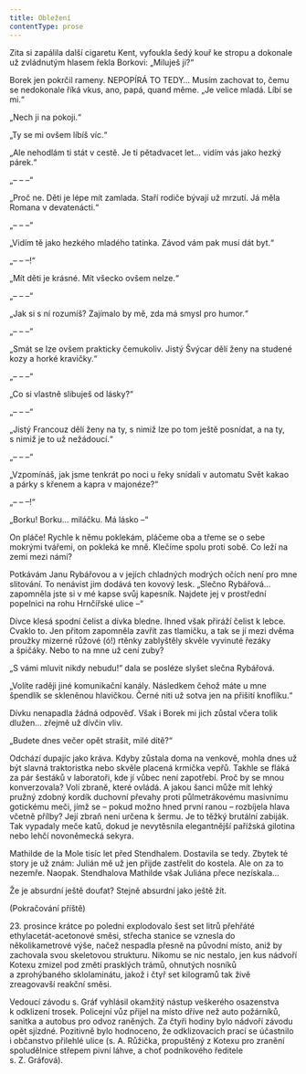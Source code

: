 ```yaml
---
title: Obležení
contentType: prose
---
```


<section>

Zita si zapálila další cigaretu Kent, vyfoukla šedý kouř ke stropu a dokonale už zvládnutým hlasem řekla Borkovi: „Miluješ ji?“

Borek jen pokrčil rameny. NEPOPÍRÁ TO TEDY… Musím zachovat to, čemu se nedokonale říká vkus, ano, papá, quand même. „Je velice mladá. Líbí se mi.“

„Nech ji na pokoji.“

„Ty se mi ovšem líbíš víc.“

„Ale nehodlám ti stát v cestě. Je ti pětadvacet let… vidím vás jako hezký párek.“

„– – –“

„Proč ne. Děti je lépe mít zamlada. Staří rodiče bývají už mrzutí. Já měla Romana v devatenácti.“

„– – –“

„Vidím tě jako hezkého mladého tatínka. Závod vám pak musí dát byt.“

„– – –!“

„Mít děti je krásné. Mít všecko ovšem nelze.“

„– – –“

„Jak si s ní rozumíš? Zajímalo by mě, zda má smysl pro humor.“

„– – –“

„Smát se lze ovšem prakticky čemukoliv. Jistý Švýcar dělí ženy na studené kozy a horké kravičky.“

„– – –“

„Co si vlastně slibuješ od lásky?“

„– – –“

„Jistý Francouz dělí ženy na ty, s nimiž lze po tom ještě posnídat, a na ty, s nimiž je to už nežádoucí.“

„– – –“

„Vzpomínáš, jak jsme tenkrát po noci u řeky snídali v automatu Svět kakao a párky s křenem a kapra v majonéze?“

„– – –!“

„Borku! Borku… miláčku. Má lásko –“

On pláče! Rychle k němu poklekám, pláčeme oba a třeme se o sebe mokrými tvářemi, on pokleká ke mně. Klečíme spolu proti sobě. Co leží na zemi mezi námi?

Potkávám Janu Rybářovou a v jejích chladných modrých očích není pro mne slitování. To nenávist jim dodává ten kovový lesk. „Slečno Rybářová… zapomněla jste si v mé kapse svůj kapesník. Najdete jej v prostřední popelnici na rohu Hrnčířské ulice –“

Dívce klesá spodní čelist a dívka bledne. Ihned však přiráží čelist k lebce. Cvaklo to. Jen přitom zapomněla zavřít zas tlamičku, a tak se jí mezi dvěma proužky mizerné růžové (ó!) rtěnky zablyštěly skvěle vyvinuté řezáky a špičáky. Nebo to na mne už cení zuby?

„S vámi mluvit nikdy nebudu!“ dala se posléze slyšet slečna Rybářová.

„Volíte raději jiné komunikační kanály. Následkem čehož máte u mne špendlík se skleněnou hlavičkou. Černé niti už sotva jen na přišití knoflíku.“

Dívku nenapadla žádná odpověď. Však i Borek mi jich zůstal včera tolik dlužen… zřejmě už dívčin vliv.

„Budete dnes večer opět strašit, milé dítě?“

Odchází dupajíc jako kráva. Kdyby zůstala doma na venkově, mohla dnes už být slavná traktoristka nebo skvěle placená krmička vepřů. Takhle se fláká za pár šestáků v laboratoři, kde jí vůbec není zapotřebí. Proč by se mnou konverzovala? Volí zbraně, které ovládá. A jakou šanci může mít lehký pružný zdobný kordík duchovní převahy proti půlmetrákovému masivnímu gotickému meči, jímž se – pokud možno hned první ranou – rozbíjela hlava včetně přílby? Její zbraň není určena k šermu. Je to těžký brutální zabiják. Tak vypadaly meče katů, dokud je nevytěsnila elegantnější pařížská gilotina nebo lehčí novoněmecká sekyra.

Mathilde de la Mole tisíc let před Stendhalem. Dostavila se tedy. Zbytek té story je už znám: Julián mě už jen přijde zastřelit do kostela. Ale on za to nezemře. Naopak. Stendhalova Mathilde však Juliána přece nezískala…

Že je absurdní ještě doufat? Stejně absurdní jako ještě žít.

(Pokračování příště)

</section>

<section>

23. prosince krátce po poledni explodovalo šest set litrů přehřáté ethylacetát-acetonové směsi, střecha stanice se vznesla do několikametrové výše, načež nespadla přesně na původní místo, aniž by zachovala svou skeletovou strukturu. Nikomu se nic nestalo, jen kus nádvoří Kotexu zmizel pod změtí prasklých trámů, ohnutých nosníků a zprohýbaného sklolaminátu, jakož i čtyř set kilogramů tak živě zreagovavší reakční směsi.

Vedoucí závodu s. Gráf vyhlásil okamžitý nástup veškerého osazenstva k odklizení trosek. Policejní vůz přijel na místo dříve než auto požárníků, sanitka a autobus pro odvoz raněných. Za čtyři hodiny bylo nádvoří závodu opět sjízdné. Pozitivně bylo hodnoceno, že odklizovacích prací se účastnilo i občanstvo přilehlé ulice (s. A. Růžička, propuštěný z Kotexu pro zranění spoludělnice střepem pivní láhve, a choť podnikového ředitele s. Z. Gráfová).

</section>

